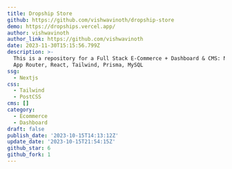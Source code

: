 ```yaml
---
title: Dropship Store
github: https://github.com/vishwavinoth/dropship-store
demo: https://dropships.vercel.app/
author: vishwavinoth
author_link: https://github.com/vishwavinoth
date: 2023-11-30T15:15:56.799Z
description: >-
  This is a repository for a Full Stack E-Commerce + Dashboard & CMS: Next.js 13
  App Router, React, Tailwind, Prisma, MySQL
ssg:
  - Nextjs
css:
  - Tailwind
  - PostCSS
cms: []
category:
  - Ecommerce
  - Dashboard
draft: false
publish_date: '2023-10-15T14:13:12Z'
update_date: '2023-10-15T21:54:15Z'
github_star: 6
github_fork: 1
---
```

